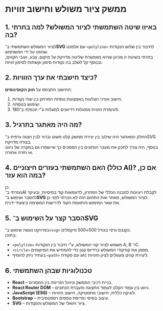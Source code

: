 # ממשק ציור משולש וחישוב זוויות

## 1. באיזו שיטה השתמשתי לציור המשולש? למה בחרתי בה?

לציור המשולש השתמשתי ב־**SVG** עם אלמנט `<polyline>` לחיבור בין שלוש הנקודות שהוזנו על ידי המשתמש.  
בחרתי בשיטה זו מכיוון שהיא מאפשרת שליטה מדויקת על מיקום, צבע, ועובי הקווים, ובנוסף קל לשלב בה נקודות סימון וקשתות לסימון זוויות.

## 2. כיצד חישבתי את ערך הזוויות?

החישוב התבסס על **חוק הקוסינוסים**:

1. חישוב אורכי הצלעות באמצעות נוסחת המרחק בין שתי נקודות.
2. שימוש בנוסחה:
3. המרת הזווית ממעלות רדיאנים למעלות ע"י הכפלה ב־180/π.

## 3. מה היה מאתגר בתרגיל?

החלק המאתגר היה שילוב בין יצירת ממשק קלט פשוט וברור לבין הצגה גרפית ב־SVG בצורה מדויקת.  
בנוסף, היה צורך לתכנן את מעבר הנתונים בין המסכים כך שיישמרו גם במקרה של ניווט או חזרה אחורה.

## 4. האם השתמשתי בעזרים חיצוניים (כולל AI)? אם כן, במה הוא עזר?

כן.  
נעזרתי ב־AI לקבלת רעיונות למבנה הכללי של הפתרון, לדוגמאות קוד בסיסיות, ובעיקר להסבר ושימוש ב־**SVG** לציור המשולש, מאחר ואת התחום הזה לא הכרתי לפני כן.  
את שאר המימוש והתאמת הקוד לדרישות המשימה ביצעתי ידנית.

## 5. הסבר קצר על השימוש ב־SVG

בפרויקט נעשה שימוש ב־`<svg>` כקנבס גרפי בגודל 500×500 פיקסלים.  
בתוכו:

- `<polyline>` משמש לציור קווי המשולש, ע"י חיבור בין הנקודות A, B ו־C.
- `<circle>` מסמן את קודקודי המשולש ברדיוס קטן כדי להמחיש את המיקומים.
- בעתיד ניתן להוסיף `<path>` עם פקודת arc ליצירת קווים מעוגלים לציון הזוויות.

## 6. טכנולוגיות שבהן השתמשתי

- **React** – בניית רכיבי הממשק וניהול הזרימה בין המסכים.
- **React Router DOM** – ניווט בין עמוד הקלט לעמוד התצוגה והעברת הנתונים.
- **JavaScript (ES6)** – לוגיקה כללית, חישובי מתמטיקה, חישוב הזוויות.
- **Bootstrap** – עיצוב בסיסי ופריסת טפסים רספונסיבית.
- **SVG** – ציור ויזואלי של המשולש והנקודות.
